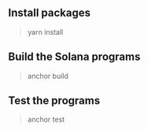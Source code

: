 ## Install packages

> yarn install

## Build the Solana programs

> anchor build

## Test the programs

> anchor test